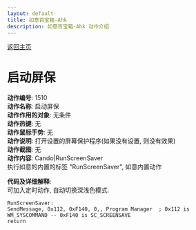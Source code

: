 ```yaml
---
layout: default
title: 如意百宝箱-Ahk
description: 如意百宝箱-Ahk 动作介绍
---
```

<link rel="stylesheet" href="../actions/css/atom-one-light.min.css">
<script src="../actions/js/highlight.min.js"></script>
<script>hljs.highlightAll();</script>

[返回主页](../index.md)

# [](#header-2) 启动屏保

**动作编号**: 1510  
**动作名称**: 启动屏保  
**动作作用的对象**: 无条件  
**动作热键**: 无  
**动作鼠标手势**: 无  
**动作说明**: 打开设置的屏幕保护程序(如果没有设置, 则没有效果)  
**动作截图**: 无  
**动作内容**: Cando|RunScreenSaver  
执行如意的内置的标签 "RunScreenSaver", 如意内置动作  

**代码及详细解释**:  
可加入定时动作, 自动切换深浅色模式.  

```Autohotkey
RunScreenSaver:
SendMessage, 0x112, 0xF140, 0,, Program Manager  ; 0x112 is WM_SYSCOMMAND -- 0xF140 is SC_SCREENSAVE
return
```